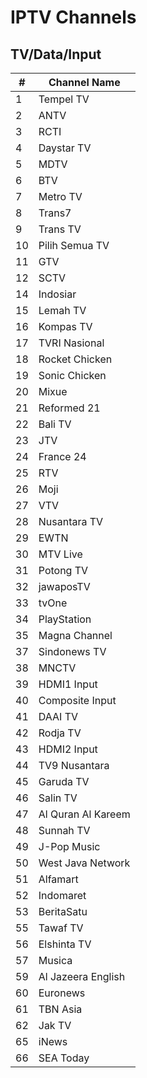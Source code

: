 # IPTV Channels
## TV/Data/Input
\# | Channel Name
-- | --
1 | Tempel TV
2 | ANTV
3 | RCTI
4 | Daystar TV
5 | MDTV
6 | BTV
7 | Metro TV
8 | Trans7
9 | Trans TV
10 | Pilih Semua TV
11 | GTV
12 | SCTV
14 | Indosiar
15 | Lemah TV
16 | Kompas TV
17 | TVRI Nasional
18 | Rocket Chicken
19 | Sonic Chicken
20 | Mixue
21 | Reformed 21
22 | Bali TV
23 | JTV
24 | France 24
25 | RTV
26 | Moji
27 | VTV
28 | Nusantara TV
29 | EWTN
30 | MTV Live
31 | Potong TV
32 | jawaposTV
33 | tvOne
34 | PlayStation
35 | Magna Channel
37 | Sindonews TV
38 | MNCTV
39 | HDMI1 Input
40 | Composite Input
41 | DAAI TV
42 | Rodja TV
43 | HDMI2 Input
44 | TV9 Nusantara
45 | Garuda TV
46 | Salin TV
47 | Al Quran Al Kareem
48 | Sunnah TV
49 | J-Pop Music
50 | West Java Network
51 | Alfamart
52 | Indomaret
53 | BeritaSatu
55 | Tawaf TV
56 | Elshinta TV
57 | Musica
59 | Al Jazeera English
60 | Euronews
61 | TBN Asia
62 | Jak TV
65 | iNews
66 | SEA Today
